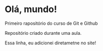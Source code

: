 # Olá, mundo!
 Primeiro rapositório do curso de Git e Github

Repositório criado durante uma aula.

Essa linha, eu adicionei diretametne no site!
